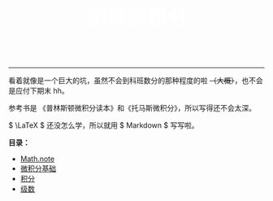  <p style="font-size: 40px; color: #fff; " align="center"><b>初等微积分</b></p><br>

---

看着就像是一个巨大的坑，虽然不会到科班数分的那种程度的啦 ~~（大概）~~，也不会是应付下期末 hh。

参考书是 《普林斯顿微积分读本》和《托马斯微积分》，所以写得还不会太深。

$ \LaTeX $ 还没怎么学，所以就用 $ Markdown $ 写写啦。

**目录：**

- [Math.note](../README.md)
- [微积分基础](BasicCalculus.md)
- [积分](Integral.md)
- [级数](Series.md)


